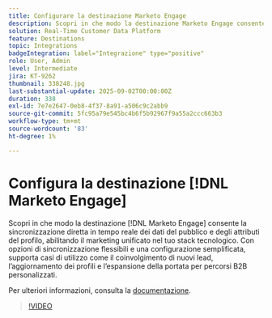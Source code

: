 ```yaml
---
title: Configurare la destinazione Marketo Engage
description: Scopri in che modo la destinazione Marketo Engage consente la sincronizzazione in tempo reale diretta dei dati sul pubblico e degli attributi del profilo, abilitando il marketing unificato nel tuo stack tecnologico.
solution: Real-Time Customer Data Platform
feature: Destinations
topic: Integrations
badgeIntegration: label="Integrazione" type="positive"
role: User, Admin
level: Intermediate
jira: KT-9262
thumbnail: 338248.jpg
last-substantial-update: 2025-09-02T00:00:00Z
duration: 338
exl-id: 7e7e2647-0eb8-4f37-8a91-a506c9c2abb9
source-git-commit: 5fc95a79e545bc4b6f5b92967f9a55a2ccc663b3
workflow-type: tm+mt
source-wordcount: '83'
ht-degree: 1%

---
```


# Configura la destinazione [!DNL Marketo Engage]

Scopri in che modo la destinazione [!DNL Marketo Engage] consente la sincronizzazione diretta in tempo reale dei dati del pubblico e degli attributi del profilo, abilitando il marketing unificato nel tuo stack tecnologico. Con opzioni di sincronizzazione flessibili e una configurazione semplificata, supporta casi di utilizzo come il coinvolgimento di nuovi lead, l’aggiornamento dei profili e l’espansione della portata per percorsi B2B personalizzati.

Per ulteriori informazioni, consulta la [documentazione](https://experienceleague.adobe.com/it/docs/experience-platform/destinations/catalog/adobe/marketo-engage-connection).

>[!VIDEO](https://video.tv.adobe.com/v/338248?learn=on&enablevpops)

